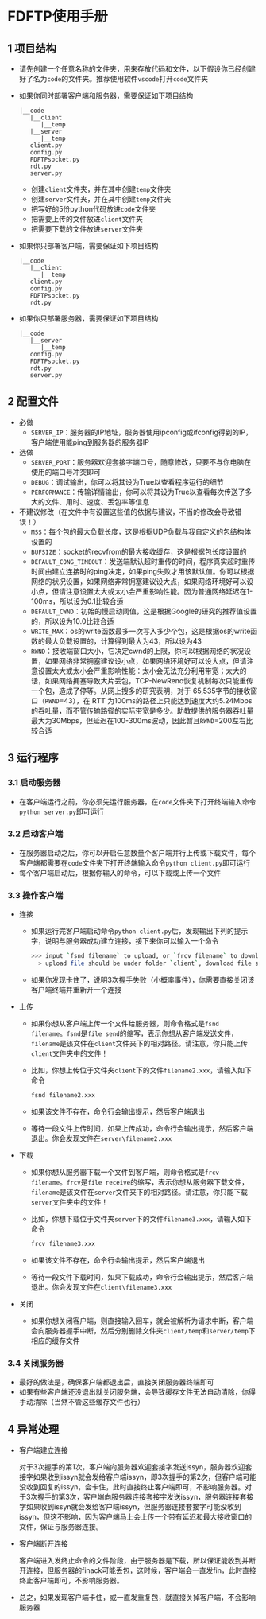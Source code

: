 # FDFTP使用手册

## 1 项目结构

- 请先创建一个任意名称的文件夹，用来存放代码和文件，以下假设你已经创建好了名为`code`的文件夹。推荐使用软件`vscode`打开`code`文件夹

- 如果你同时部署客户端和服务器，需要保证如下项目结构

  ```plain
  |__code
     |__client
        |__temp
     |__server
        |__temp
     client.py
     config.py
     FDFTPsocket.py
     rdt.py
     server.py
  ```

  - 创建`client`文件夹，并在其中创建`temp`文件夹
  - 创建`server`文件夹，并在其中创建`temp`文件夹
  - 把写好的5份python代码放进`code`文件夹
  - 把需要上传的文件放进`client`文件夹
  - 把需要下载的文件放进`server`文件夹

- 如果你只部署客户端，需要保证如下项目结构

  ``` plain
  |__code
     |__client
        |__temp
     client.py
     config.py
     FDFTPsocket.py
     rdt.py
  ```

- 如果你只部署服务器，需要保证如下项目结构

  ``` plain
  |__code
     |__server
        |__temp
     config.py
     FDFTPsocket.py
     rdt.py
     server.py
  ```

## 2 配置文件

- 必做
  - `SERVER_IP`：服务器的IP地址，服务器使用ipconfig或ifconfig得到的IP，客户端使用能ping到服务器的服务器IP
- 选做
  - `SERVER_PORT`：服务器欢迎套接字端口号，随意修改，只要不与你电脑在使用的端口号冲突即可
  - `DEBUG`：调试输出，你可以将其设为True以查看程序运行的细节
  - `PERFORMANCE`：传输详情输出，你可以将其设为True以查看每次传送了多大的文件、用时、速度、丢包率等信息
- 不建议修改（在文件中有设置这些值的依据与建议，不当的修改会导致错误！）
  - `MSS`：每个包的最大负载长度，这是根据UDP负载与我自定义的包结构体设置的
  - `BUFSIZE`：socket的recvfrom的最大接收缓存，这是根据包长度设置的
  - `DEFAULT_CONG_TIMEOUT`：发送端默认超时重传的时间，程序真实超时重传时间由建立连接时的ping决定，如果ping失败才用该默认值。你可以根据网络的状况设置，如果网络非常拥塞建议设大点，如果网络环境好可以设小点，但请注意设置太大或太小会严重影响性能。因为普通网络延迟在1-100ms，所以设为0.1比较合适
  - `DEFAULT_CWND`：初始的慢启动阈值，这是根据Google的研究的推荐值设置的，所以设为10.0比较合适
  - `WRITE_MAX`：os的write函数最多一次写入多少个包，这是根据os的write函数的最大负载设置的，计算得到最大为43，所以设为43
  - `RWND`：接收端窗口大小，它决定cwnd的上限，你可以根据网络的状况设置，如果网络非常拥塞建议设小点，如果网络环境好可以设大点，但请注意设置太大或太小会严重影响性能：太小会无法充分利用带宽；太大的话，如果网络拥塞导致大片丢包，TCP-NewReno恢复机制每次只能重传一个包，造成了停等。从网上搜多的研究表明，对于 65,535字节的接收窗口（`RWND`=43），在 RTT 为100ms的路径上只能达到速度大约5.24Mbps的吞吐量，而不管传输路径的实际带宽是多少。助教提供的服务器吞吐量最大为30Mbps，但延迟在100-300ms波动，因此暂且`RWND`=200左右比较合适

## 3 运行程序

### 3.1 启动服务器

- 在客户端运行之前，你必须先运行服务器，在`code`文件夹下打开终端输入命令`python server.py`即可运行

### 3.2 启动客户端

- 在服务器启动之后，你可以开启任意数量个客户端并行上传或下载文件，每个客户端都需要在`code`文件夹下打开终端输入命令`python client.py`即可运行
- 每个客户端启动后，根据你输入的命令，可以下载或上传一个文件

### 3.3 操作客户端

- 连接

  - 如果运行完客户端启动命令`python client.py`后，发现输出下列的提示字，说明与服务器成功建立连接，接下来你可以输入一个命令

    ``` bash
    >>> input `fsnd filename` to upload, or `frcv filename` to download, or nothing to exit:)
      > upload file should be under folder `client`, download file should be under folder `server`
    ```

  - 如果你发现卡住了，说明3次握手失败（小概率事件），你需要直接关闭该客户端终端并重新开一个连接

- 上传

  - 如果你想从客户端上传一个文件给服务器，则命令格式是`fsnd filename`。`fsnd`是`file send`的缩写，表示你想从客户端发送文件，`filename`是该文件在`client`文件夹下的相对路径。请注意，你只能上传`client`文件夹中的文件！

  - 比如，你想上传位于文件夹`client`下的文件`filename2.xxx`，请输入如下命令

    ``` bash
    fsnd filename2.xxx
    ```

  - 如果该文件不存在，命令行会输出提示，然后客户端退出

  - 等待一段文件上传时间，如果上传成功，命令行会输出提示，然后客户端退出。你会发现文件在`server\filename2.xxx`

- 下载

  - 如果你想从服务器下载一个文件到客户端，则命令格式是`frcv filename`。`frcv`是`file receive`的缩写，表示你想从服务器下载文件，`filename`是该文件在`server`文件夹下的相对路径。请注意，你只能下载`server`文件夹中的文件！

  - 比如，你想下载位于文件夹`server`下的文件`filename3.xxx`，请输入如下命令

    ``` bash
    frcv filename3.xxx
    ```

  - 如果该文件不存在，命令行会输出提示，然后客户端退出

  - 等待一段文件下载时间，如果下载成功，命令行会输出提示，然后客户端退出。你会发现文件在`client\filename3.xxx`

- 关闭

  - 如果你想关闭客户端，则直接输入回车，就会被解析为请求中断，客户端会向服务器握手中断，然后分别删除文件夹`client/temp`和`server/temp`下相应的缓存文件

### 3.4 关闭服务器

 - 最好的做法是，确保客户端都退出后，直接关闭服务器终端即可
 - 如果有些客户端还没退出就关闭服务端，会导致缓存文件无法自动清除，你得手动清除（当然不管这些缓存文件也行）

## 4 异常处理

- 客户端建立连接

  对于3次握手的第1次，客户端向服务器欢迎套接字发送issyn，服务器欢迎套接字如果收到issyn就会发给客户端issyn，即3次握手的第2次，但客户端可能没收到回复的issyn，会卡住，此时直接终止客户端即可，不影响服务器。对于3次握手的第3次，客户端向服务器连接套接字发送issyn，服务器连接套接字如果收到issyn就会发给客户端issyn，但服务器连接套接字可能没收到issyn，但这不影响，因为客户端马上会上传一个带有延迟和最大接收窗口的文件，保证与服务器连接。

- 客户端断开连接

  客户端进入发终止命令的文件阶段，由于服务器是下载，所以保证能收到并断开连接，但服务器的finack可能丢包，这时候，客户端会一直发fin，此时直接终止客户端即可，不影响服务器。

- 总之，如果发现客户端卡住，或一直发重复包，就直接关掉客户端，不会影响服务器